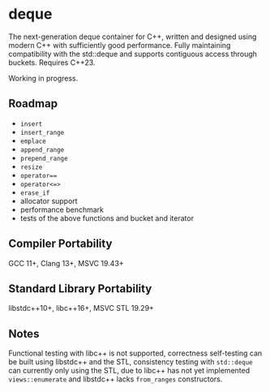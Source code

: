 # deque

The next-generation deque container for C++, written and designed using modern C++ with sufficiently good performance. Fully maintaining compatibility with the std::deque and supports contiguous access through buckets. Requires C++23.

Working in progress.

## Roadmap

+ `insert`
+ `insert_range`
+ `emplace`
+ `append_range`
+ `prepend_range`
+ `resize`
+ `operator==`
+ `operator<=>`
+ `erase_if`
+ allocator support
+ performance benchmark
+ tests of the above functions and bucket and iterator

## Compiler Portability

GCC 11+, Clang 13+, MSVC 19.43+

## Standard Library Portability

libstdc++10+, libc++16+, MSVC STL 19.29+

## Notes

Functional testing with libc++ is not supported, correctness self-testing can be built using libstdc++ and the STL, consistency testing with `std::deque` can currently only using the STL, due to libc++ has not yet implemented `views::enumerate` and libstdc++ lacks `from_ranges` constructors.
